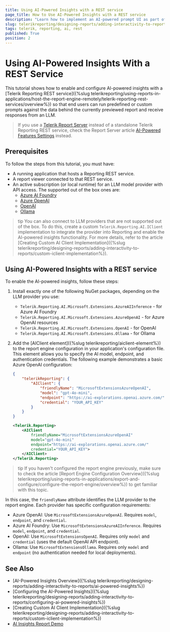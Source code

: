 ```yaml
---
title: Using AI-Powered Insights with a REST service
page_title: How to Use AI-Powered Insights with a REST service
description: "Learn how to implement an AI-powered prompt UI as part of any web-based report viewer."
slug: telerikreporting/designing-reports/adding-interactivity-to-reports/ai-powered-insights-rest-service
tags: telerik, reporting, ai, rest
published: True
position: 2
---
```


# Using AI-Powered Insights With a REST Service

This tutorial shows how to enable and configure AI-powered insights with a [Telerik Reporting REST service]({%slug telerikreporting/using-reports-in-applications/host-the-report-engine-remotely/telerik-reporting-rest-services/overview%}) so that end users can run predefined or custom prompts against the data behind the currently previewed report and receive responses from an LLM.

> If you use a [Telerik Report Server](https://docs.telerik.com/report-server/introduction) instead of a standalone Telerik Reporting REST service, check the Report Server article [AI-Powered Features Settings](https://docs.telerik.com/report-server/implementer-guide/configuration/ai-settings) instead.

## Prerequisites

To follow the steps from this tutorial, you must have:

- A running application that hosts a Reporting REST service.
- A report viewer connected to that REST service.
- An active subscription (or local runtime) for an LLM model provider with API access. The supported out of the box ones are:
    - [Azure AI Foundry](https://learn.microsoft.com/en-us/azure/ai-foundry/concepts/deployments-overview)
    - [Azure OpenAI](https://learn.microsoft.com/en-us/azure/ai-foundry/openai/overview#how-do-i-get-access-to-azure-openai)
    - [OpenAI](https://platform.openai.com/docs/models)
    - [Ollama](https://docs.ollama.com/quickstart)

>tip You can also connect to LLM providers that are not supported out of the box. To do this, create a custom `Telerik.Reporting.AI.IClient` implementation to integrate the provider into Reporting and enable the AI-powered insights functionality. For more details, refer to the article [Creating Custom AI Client Implementation]({%slug telerikreporting/designing-reports/adding-interactivity-to-reports/custom-iclient-implementation%}).

## Using AI-Powered Insights with a REST service

To enable the AI-powered insights, follow these steps:

1. Install exactly one of the following NuGet packages, depending on the LLM provider you use:

    - `Telerik.Reporting.AI.Microsoft.Extensions.AzureAIInference` - for Azure AI Foundry
    - `Telerik.Reporting.AI.Microsoft.Extensions.AzureOpenAI` - for Azure OpenAI resources
    - `Telerik.Reporting.AI.Microsoft.Extensions.OpenAI` - for OpenAI
    - `Telerik.Reporting.AI.Microsoft.Extensions.Ollama` - for Ollama

1. Add the [AIClient element]({%slug telerikreporting/aiclient-element%}) to the report engine configuration in your application's configuration file. This element allows you to specify the AI model, endpoint, and authentication credentials. The following example demonstrates a basic Azure OpenAI configuration:

    ````JSON
    {
        "telerikReporting": {
            "AIClient": {
                "friendlyName": "MicrosoftExtensionsAzureOpenAI",
                "model": "gpt-4o-mini",
                "endpoint": "https://ai-explorations.openai.azure.com/",
                "credential": "YOUR_API_KEY"
            }
        }
    }
    ````
    ````XML
    <Telerik.Reporting>
        <AIClient
            friendlyName="MicrosoftExtensionsAzureOpenAI"
            model="gpt-4o-mini"
            endpoint="https://ai-explorations.openai.azure.com/"
            credential="YOUR_API_KEY">
        </AIClient>
    </Telerik.Reporting>
    ````

>tip If you haven't configured the report engine previously, make sure to check the article [Report Engine Configuration Overview]({%slug telerikreporting/using-reports-in-applications/export-and-configure/configure-the-report-engine/overview%}) to get familiar with this topic.

In this case, the `friendlyName` attribute identifies the LLM provider to the report engine. Each provider has specific configuration requirements:

- Azure OpenAI: Use `MicrosoftExtensionsAzureOpenAI`. Requires `model`, `endpoint`, and `credential`.
- Azure AI Foundry: Use `MicrosoftExtensionsAzureAIInference`. Requires `model`, `endpoint`, and `credential`.
- OpenAI: Use `MicrosoftExtensionsOpenAI`. Requires only `model` and `credential` (uses the default OpenAI API endpoint).
- Ollama: Use `MicrosoftExtensionsOllama`. Requires only `model` and `endpoint` (no authentication needed for local deployments).

## See Also

* [AI-Powered Insights Overview]({%slug telerikreporting/designing-reports/adding-interactivity-to-reports/ai-powered-insights%})
* [Configuring the AI-Powered Insights]({%slug telerikreporting/designing-reports/adding-interactivity-to-reports/configuring-ai-powered-insights%})
* [Creating Custom AI Client Implementation]({%slug telerikreporting/designing-reports/adding-interactivity-to-reports/custom-iclient-implementation%})
* [AI Insights Report Demo](https://demos.telerik.com/reporting/ai-insights)
